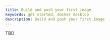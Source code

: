 ```yaml
---
title: Build and push your first image
keywords: get started, docker desktop
description: Build and push your first image
---
```


TBD